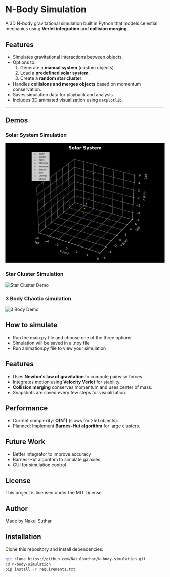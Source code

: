 # N-Body Simulation 

A 3D N-body gravitational simulation built in Python that models celestial mechanics using **Verlet integration** and **collision merging**.

## Features
- Simulates gravitational interactions between objects.
- Options to:
  1. Generate a **manual system** (custom objects).
  2. Load a **predefined solar system**.
  3. Create a **random star cluster**.
- Handles **collisions and merges objects** based on momentum conservation.
- Saves simulation data for playback and analysis.
- Includes 3D animated visualization using `matplotlib`.

---
## Demos

### Solar System Simulation
![Solar System Demo](media/solarsystem.gif)

### Star Cluster Simulation
![Star Cluster Demo](media/starcluster.gif)

### 3 Body Chaotic simulation
![3 Body Demo](media/3BodySystem.gif)

## How to simulate 
- Run the main.py file and choose one of the three options
- Simulation will be saved in a .npy file
- Run animation.py file to view your simulation

## Features
- Uses **Newton's law of gravitation** to compute pairwise forces.
- Integrates motion using **Velocity Verlet** for stability.
- **Collision merging** conserves momentum and uses center of mass.
- Snapshots are saved every few steps for visualization.

## Performance
- Current complexity: **O(N²)** (slows for >50 objects).
- Planned: Implement **Barnes-Hut algorithm** for large clusters.

## Future Work
- Better integrator to improve accuracy 
- Barnes-Hut algorithm to simulate galaxies
- GUI for simulation control 

## License
This project is licensed under the MIT License.

## Author
Made by [Nakul Suthar](https://github.com/Nakulsuthar)

## Installation
Clone this repository and install dependencies:
```bash
git clone https://github.com/Nakulsuthar/N-body-simulation.git
cd n-body-simulation
pip install -r requirements.txt

